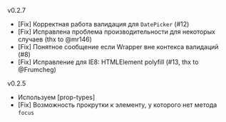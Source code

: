 v0.2.7
* [Fix] Корректная работа валидация для `DatePicker` (#12)
* [Fix] Исправлена проблема производительности для некоторых случаев (thx to @mr146)
* [Fix] Понятное сообщение если Wrapper вне контекса валидаций (#8)
* [Fix] Исправление для IE8: HTMLElement polyfill (#13, thx to @Frumcheg)

v0.2.5
* Используем [prop-types]
* [Fix] Возможность прокрутки к элементу, у которого нет метода `focus`

